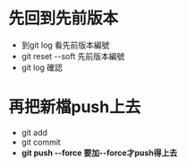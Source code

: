 # 先回到先前版本
- 到git log 看先前版本編號
- git reset --soft 先前版本編號
- git log 確認

# 再把新檔push上去
- git add
- git commit
- **git push --force 要加--force才push得上去**
